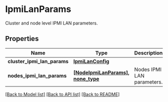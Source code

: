 # IpmiLanParams

Cluster and node level IPMI LAN parameters.

## Properties
Name | Type | Description | Notes
------------ | ------------- | ------------- | -------------
**cluster_ipmi_lan_params** | [**IpmiLanConfig**](IpmiLanConfig.md) |  | [optional] 
**nodes_ipmi_lan_params** | [**[NodeIpmiLanParams], none_type**](NodeIpmiLanParams.md) | Nodes IPMI LAN parameters. | [optional] 

[[Back to Model list]](../README.md#documentation-for-models) [[Back to API list]](../README.md#documentation-for-api-endpoints) [[Back to README]](../README.md)


